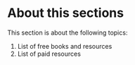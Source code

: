 # About this sections	

This section is about the following topics:

1. List of free books and resources
2. List of paid resources